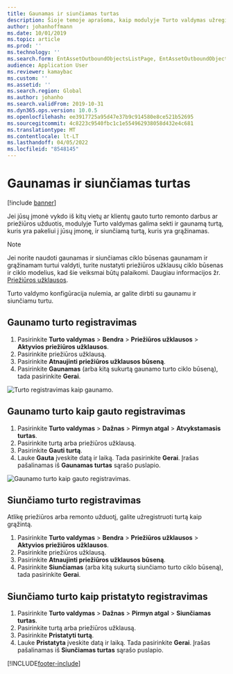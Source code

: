 ```yaml
---
title: Gaunamas ir siunčiamas turtas
description: Šioje temoje aprašoma, kaip modulyje Turto valdymas užregistruoti gaunamą ir siunčiamą turtą.
author: johanhoffmann
ms.date: 10/01/2019
ms.topic: article
ms.prod: ''
ms.technology: ''
ms.search.form: EntAssetOutboundObjectsListPage, EntAssetOutboundObjectsDeliver, EntAssetInboundObjectsListPage, EntAssetInboundObjectsRecieve
audience: Application User
ms.reviewer: kamaybac
ms.custom: ''
ms.assetid: ''
ms.search.region: Global
ms.author: johanho
ms.search.validFrom: 2019-10-31
ms.dyn365.ops.version: 10.0.5
ms.openlocfilehash: ee3917725a95d47e37b9c914580e8ce521b52695
ms.sourcegitcommit: 4c8223c9540fbc1c1e554962938058d432e4c681
ms.translationtype: MT
ms.contentlocale: lt-LT
ms.lasthandoff: 04/05/2022
ms.locfileid: "8548145"
---
```

# <a name="inbound-and-outbound-assets"></a>Gaunamas ir siunčiamas turtas

[!include [banner](../../includes/banner.md)]

 

Jei jūsų įmonė vykdo iš kitų vietų ar klientų gauto turto remonto darbus ar priežiūros užduotis, modulyje Turto valdymas galima sekti ir gaunamą turtą, kuris yra pakeliui į jūsų įmonę, ir siunčiamą turtą, kuris yra grąžinamas.

> [!NOTE]
> Jei norite naudoti gaunamas ir siunčiamas ciklo būsenas gaunamam ir grąžinamam turtui valdyti, turite nustatyti priežiūros užklausų ciklo būsenas ir ciklo modelius, kad šie veiksmai būtų palaikomi. Daugiau informacijos žr. [Priežiūros užklausos](/d365F-O/supply-chain/asset-management/manage-maintenance-requests/../manage-maintenance-requests/maintenance-request-overview).

Turto valdymo konfigūracija nulemia, ar galite dirbti su gaunamu ir siunčiamu turtu.

## <a name="register-assets-as-inbound"></a>Gaunamo turto registravimas

1. Pasirinkite **Turto valdymas** \> **Bendra** \> **Priežiūros užklausos** \> **Aktyvios priežiūros užklausos**.
2. Pasirinkite priežiūros užklausą.
3. Pasirinkite **Atnaujinti priežiūros užklausos būseną**.
4. Pasirinkite **Gaunamas** (arba kitą sukurtą gaunamo turto ciklo būseną), tada pasirinkite **Gerai**.

![Turto registravimas kaip gaunamo.](media/07-manage-maintenance-requests.png)

## <a name="register-inbound-assets-as-received"></a>Gaunamo turto kaip gauto registravimas

1. Pasirinkite **Turto valdymas** \> **Dažnas** \> **Pirmyn atgal** \> **Atvykstamasis turtas**.
2. Pasirinkite turtą arba priežiūros užklausą.
3. Pasirinkite **Gauti turtą**.
4. Lauke **Gauta** įveskite datą ir laiką. Tada pasirinkite **Gerai**. Įrašas pašalinamas iš **Gaunamas turtas** sąrašo puslapio.

![Gaunamo turto kaip gauto registravimas.](media/08-manage-maintenance-requests.png)

## <a name="register-assets-as-outbound"></a>Siunčiamo turto registravimas

Atlikę priežiūros arba remonto užduotį, galite užregistruoti turtą kaip grąžintą.

1. Pasirinkite **Turto valdymas** \> **Bendra** \> **Priežiūros užklausos** \> **Aktyvios priežiūros užklausos**.
2. Pasirinkite priežiūros užklausą.
3. Pasirinkite **Atnaujinti priežiūros užklausos būseną**.
4. Pasirinkite **Siunčiamas** (arba kitą sukurtą siunčiamo turto ciklo būseną), tada pasirinkite **Gerai**.

## <a name="register-outbound-assets-as-delivered"></a>Siunčiamo turto kaip pristatyto registravimas

1. Pasirinkite **Turto valdymas** \> **Dažnas** \> **Pirmyn atgal** \> **Siunčiamas turtas**.
2. Pasirinkite turtą arba priežiūros užklausą.
3. Pasirinkite **Pristatyti turtą**.
4. Lauke **Pristatyta** įveskite datą ir laiką. Tada pasirinkite **Gerai**. Įrašas pašalinamas iš **Siunčiamas turtas** sąrašo puslapio.


[!INCLUDE[footer-include](../../../includes/footer-banner.md)]